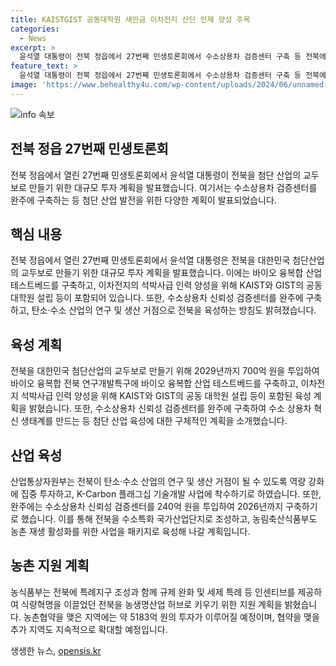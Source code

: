 ```yaml
---
title: KAISTGIST 공동대학원 새만금 이차전지 산단 인재 양성 주목
categories:
  - News
excerpt: >
  윤석열 대통령이 전북 정읍에서 27번째 민생토론회에서 수소상용차 검증센터 구축 등 전북에 첨단산업 거점 조성 계획 발표. 이차전지 석박사급 인력 양성, 바이오 융복합 전북 연구개발특구에 바이오 융복합 산업 테스트베드 구축 등 대규모 투자 예정. 또한, 수소특화 국가산업단지 조성과 농촌 재생 활성화를 위한 사업 지원 계획도 발표했다. 전북의 첨단산업 거점화를 향한 노력과 향후 발전 방향에 대한 구체적인 내용을 포함하고 있다.
feature_text: >
  윤석열 대통령이 전북 정읍에서 27번째 민생토론회에서 수소상용차 검증센터 구축 등 전북에 첨단산업 거점 조성 계획 발표. 이차전지 석박사급 인력 양성, 바이오 융복합 전북 연구개발특구에 바이오 융복합 산업 테스트베드 구축 등 대규모 투자 예정. 또한, 수소특화 국가산업단지 조성과 농촌 재생 활성화를 위한 사업 지원 계획도 발표했다. 전북의 첨단산업 거점화를 향한 노력과 향후 발전 방향에 대한 구체적인 내용을 포함하고 있다.
image: 'https://www.behealthy4u.com/wp-content/uploads/2024/06/unnamed-file.png'
---
```


<p><img src="https://www.behealthy4u.com/wp-content/uploads/2024/06/unnamed-file.png" alt="info 속보" /></p>

<h2 data-ke-size="size26">전북 정읍 27번째 민생토론회</h2>

<p data-ke-size="size16">전북 정읍에서 열린 27번째 민생토론회에서 윤석열 대통령이 전북을 첨단 산업의 교두보로 만들기 위한 대규모 투자 계획을 발표했습니다. 여기서는 수소상용차 검증센터를 완주에 구축하는 등 첨단 산업 발전을 위한 다양한 계획이 발표되었습니다.</p>

<h2 data-ke-size="size26">핵심 내용</h2>

<p data-ke-size="size16">전북 정읍에서 열린 27번째 민생토론회에서 윤석열 대통령은 전북을 대한민국 첨단산업의 교두보로 만들기 위한 대규모 투자 계획을 발표했습니다. 이에는 바이오 융복합 산업 테스트베드를 구축하고, 이차전지의 석박사급 인력 양성을 위해 KAIST와 GIST의 공동 대학원 설립 등이 포함되어 있습니다. 또한, 수소상용차 신뢰성 검증센터를 완주에 구축하고, 탄소·수소 산업의 연구 및 생산 거점으로 전북을 육성하는 방침도 밝혀졌습니다.</p>

<h2 data-ke-size="size26">육성 계획</h2>

<p data-ke-size="size16">전북을 대한민국 첨단산업의 교두보로 만들기 위해 2029년까지 700억 원을 투입하여 바이오 융복합 전북 연구개발특구에 바이오 융복합 산업 테스트베드를 구축하고, 이차전지 석박사급 인력 양성을 위해 KAIST와 GIST의 공동 대학원 설립 등이 포함된 육성 계획을 밝혔습니다. 또한, 수소상용차 신뢰성 검증센터를 완주에 구축하여 수소 상용차 혁신 생태계를 만드는 등 첨단 산업 육성에 대한 구체적인 계획을 소개했습니다.</p>

<h2 data-ke-size="size26">산업 육성</h2>

<p data-ke-size="size16">산업통상자원부는 전북이 탄소·수소 산업의 연구 및 생산 거점이 될 수 있도록 역량 강화에 집중 투자하고, K-Carbon 플래그십 기술개발 사업에 착수하기로 하였습니다. 또한, 완주에는 수소상용차 신뢰성 검증센터를 240억 원을 투입하여 2026년까지 구축하기로 했습니다. 이를 통해 전북을 수소특화 국가산업단지로 조성하고, 농림축산식품부도 농촌 재생 활성화를 위한 사업을 패키지로 육성해 나갈 계획입니다.</p>

<h2 data-ke-size="size26">농촌 지원 계획</h2>

<p data-ke-size="size16">농식품부는 전북에 특례지구 조성과 함께 규제 완화 및 세제 특례 등 인센티브를 제공하여 식량혁명을 이끌었던 전북을 농생명산업 허브로 키우기 위한 지원 계획을 밝혔습니다. 농촌협약을 맺은 지역에는 약 5183억 원의 투자가 이루어질 예정이며, 협약을 맺을 추가 지역도 지속적으로 확대할 예정입니다.</p>
생생한 뉴스, <a href="https://opensis.kr" rel="dofollow">opensis.kr</a>


